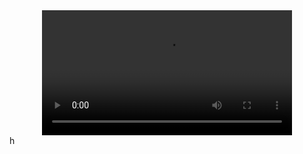 



<div align="center">
  <video src="ttps://github.com/user-attachments/assets/57c4f46d-0c67-4ccc-9fed-7dae60614ff9" width="400" />
</div>h


